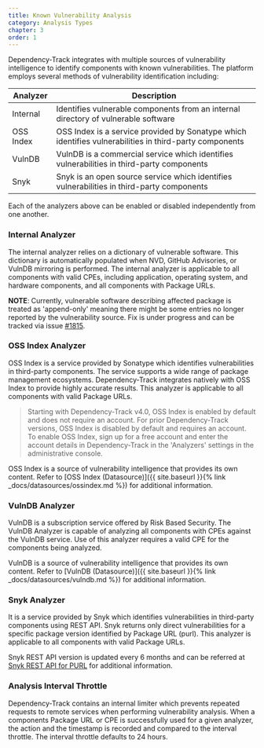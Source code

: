 ```yaml
---
title: Known Vulnerability Analysis
category: Analysis Types
chapter: 3
order: 1
---
```


Dependency-Track integrates with multiple sources of vulnerability intelligence to identify components with known 
vulnerabilities. The platform employs several methods of vulnerability identification including:

| Analyzer  | Description                                                                                            |
|-----------|--------------------------------------------------------------------------------------------------------|
| Internal  | Identifies vulnerable components from an internal directory of vulnerable software                     |
| OSS Index | OSS Index is a service provided by Sonatype which identifies vulnerabilities in third-party components |
| VulnDB    | VulnDB is a commercial service which identifies vulnerabilities in third-party components              |
| Snyk      | Snyk is an open source service which identifies vulnerabilities in third-party components                                                       |


Each of the analyzers above can be enabled or disabled independently from one another.

### Internal Analyzer

The internal analyzer relies on a dictionary of vulnerable software. This dictionary is automatically populated when 
NVD, GitHub Advisories, or VulnDB mirroring is performed. The internal analyzer is applicable to all components with valid 
CPEs, including application, operating system, and hardware components, and all components with Package URLs.

**NOTE**: Currently, vulnerable software describing affected package is treated as 'append-only' meaning there might be some entries no longer reported by the vulnerability source.
Fix is under progress and can be tracked via issue [#1815](https://github.com/DependencyTrack/dependency-track/issues/1815).

### OSS Index Analyzer

OSS Index is a service provided by Sonatype which identifies vulnerabilities in third-party components. The service 
supports a wide range of package management ecosystems. Dependency-Track integrates natively with OSS Index to provide 
highly accurate results. This analyzer is applicable to all components with valid Package URLs.

> Starting with Dependency-Track v4.0, OSS Index is enabled by default and does not require an account. For prior 
> Dependency-Track versions, OSS Index is disabled by default and requires an account. To enable OSS Index, 
> sign up for a free account and enter the account details in Dependency-Track in the 'Analyzers' settings in the 
> administrative console.

OSS Index is a source of vulnerability intelligence that provides its own content. Refer to 
[OSS Index (Datasource)]({{ site.baseurl }}{% link _docs/datasources/ossindex.md %}) for additional information.

### VulnDB Analyzer

VulnDB is a subscription service offered by Risk Based Security. The VulnDB Analyzer is capable of analyzing all 
components with CPEs against the VulnDB service. Use of this analyzer requires a valid CPE for the components being 
analyzed.

VulnDB is a source of vulnerability intelligence that provides its own content. Refer to 
[VulnDB (Datasource)]({{ site.baseurl }}{% link _docs/datasources/vulndb.md %}) for additional information.

### Snyk Analyzer

It is a service provided by Snyk which identifies vulnerabilities in third-party components using REST API. Snyk returns only direct vulnerabilities for a specific package version identified by Package URL (purl). 
This analyzer is applicable to all components with valid Package URLs.

Snyk REST API version is updated every 6 months and can be referred at
[Snyk REST API for PURL](https://apidocs.snyk.io/?version=2022-10-06#get-/orgs/-org_id-/packages/-purl-/issues) for additional information.

### Analysis Interval Throttle

Dependency-Track contains an internal limiter which prevents repeated requests to remote services when performing
vulnerability analysis. When a components Package URL or CPE is successfully used for a given analyzer, the action
and the timestamp is recorded and compared to the interval throttle. The interval throttle defaults to 24 hours.
